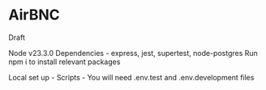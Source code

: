 # AirBNC

Draft

Node v23.3.0
Dependencies - express, jest, supertest, node-postgres
Run npm i to install relevant packages

Local set up - <instructions here>
Scripts - <scripts here>
You will need .env.test and .env.development files
